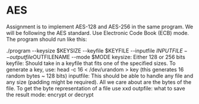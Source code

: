 # AES
Assignment is to implement AES-128 and AES-256 in the same program. We will be following the AES standard. Use Electronic Code Book (ECB) mode. 
The program should run like this: 

./program --keysize $KEYSIZE --keyfile $KEYFILE --inputfile $INPUTFILE --outputfile$OUTFILENAME --mode $MODE 
keysize: Either 128 or 256 bits keyfile: Should take in a keyfile that fits one of the specified sizes. 
To generate a key, use: head -c 16 &lt; /dev/urandom > key (this generates 16 random bytes ~ 128 bits) 
inputfile: This should be able to handle any file and any size (padding might be required). 
All we care about are the bytes of the file. 
To get the byte representation of a file use xxd outpfile: what to save the result mode: encrypt or decrypt
